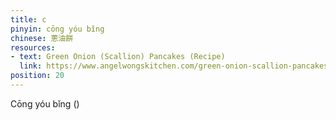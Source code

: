```yaml
---
title: c
pinyin: cōng yóu bǐng
chinese: 蔥油餅
resources: 
- text: Green Onion (Scallion) Pancakes (Recipe)
  link: https://www.angelwongskitchen.com/green-onion-scallion-pancakes--340852783339173-c333ng-yoacuteub464ng.html
position: 20
---
```


Cōng yóu bǐng ()